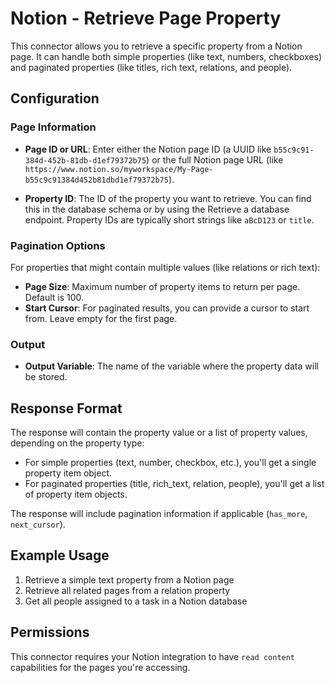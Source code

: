 # Notion - Retrieve Page Property

This connector allows you to retrieve a specific property from a Notion page. It can handle both simple properties (like text, numbers, checkboxes) and paginated properties (like titles, rich text, relations, and people).

## Configuration

### Page Information

- **Page ID or URL**: Enter either the Notion page ID (a UUID like `b55c9c91-384d-452b-81db-d1ef79372b75`) or the full Notion page URL (like `https://www.notion.so/myworkspace/My-Page-b55c9c91384d452b81dbd1ef79372b75`).

- **Property ID**: The ID of the property you want to retrieve. You can find this in the database schema or by using the Retrieve a database endpoint. Property IDs are typically short strings like `aBcD123` or `title`.

### Pagination Options

For properties that might contain multiple values (like relations or rich text):

- **Page Size**: Maximum number of property items to return per page. Default is 100.
- **Start Cursor**: For paginated results, you can provide a cursor to start from. Leave empty for the first page.

### Output

- **Output Variable**: The name of the variable where the property data will be stored.

## Response Format

The response will contain the property value or a list of property values, depending on the property type:

- For simple properties (text, number, checkbox, etc.), you'll get a single property item object.
- For paginated properties (title, rich_text, relation, people), you'll get a list of property item objects.

The response will include pagination information if applicable (`has_more`, `next_cursor`).

## Example Usage

1. Retrieve a simple text property from a Notion page
2. Retrieve all related pages from a relation property
3. Get all people assigned to a task in a Notion database

## Permissions

This connector requires your Notion integration to have `read content` capabilities for the pages you're accessing.